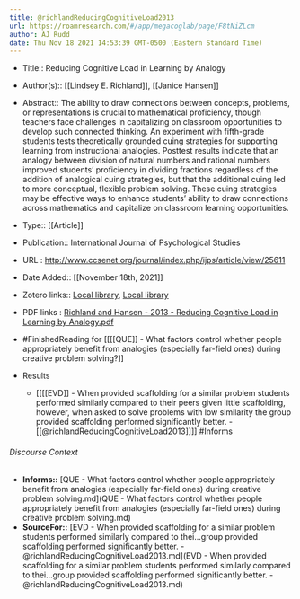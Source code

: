 ```yaml
---
title: @richlandReducingCognitiveLoad2013
url: https://roamresearch.com/#/app/megacoglab/page/F8tNiZLcm
author: AJ Rudd
date: Thu Nov 18 2021 14:53:39 GMT-0500 (Eastern Standard Time)
---
```


- Title:: Reducing Cognitive Load in Learning by Analogy
- Author(s):: [[Lindsey E. Richland]], [[Janice Hansen]]
- Abstract:: The ability to draw connections between concepts, problems, or representations is crucial to mathematical proficiency, though teachers face challenges in capitalizing on classroom opportunities to develop such connected thinking. An experiment with fifth-grade students tests theoretically grounded cuing strategies for supporting learning from instructional analogies. Posttest results indicate that an analogy between division of natural numbers and rational numbers improved students’ proficiency in dividing fractions regardless of the addition of analogical cuing strategies, but that the additional cuing led to more conceptual, flexible problem solving. These cuing strategies may be effective ways to enhance students’ ability to draw connections across mathematics and capitalize on classroom learning opportunities.
- Type:: [[Article]]
- Publication:: International Journal of Psychological Studies
- URL : http://www.ccsenet.org/journal/index.php/ijps/article/view/25611
- Date Added:: [[November 18th, 2021]]
- Zotero links:: [Local library](zotero://select/groups/2451508/items/75PSWCYQ), [Local library](https://www.zotero.org/groups/2451508/items/75PSWCYQ)
- PDF links : [Richland and Hansen - 2013 - Reducing Cognitive Load in Learning by Analogy.pdf](zotero://open-pdf/groups/2451508/items/5HC3C8NJ)
- #FinishedReading for [[[[QUE]] - What factors control whether people appropriately benefit from analogies (especially far-field ones) during creative problem solving?]]
- Results

    - [[[[EVD]] - When provided scaffolding for a similar problem students performed similarly compared to their peers given little scaffolding, however, when asked to solve problems with low similarity the group provided scaffolding performed significantly better. - [[@richlandReducingCognitiveLoad2013]]]] #Informs

###### Discourse Context

- **Informs::** [QUE - What factors control whether people appropriately benefit from analogies (especially far-field ones) during creative problem solving.md](QUE - What factors control whether people appropriately benefit from analogies (especially far-field ones) during creative problem solving.md)
- **SourceFor::** [EVD - When provided scaffolding for a similar problem students performed similarly compared to thei...group provided scaffolding performed significantly better. - @richlandReducingCognitiveLoad2013.md](EVD - When provided scaffolding for a similar problem students performed similarly compared to thei...group provided scaffolding performed significantly better. - @richlandReducingCognitiveLoad2013.md)

